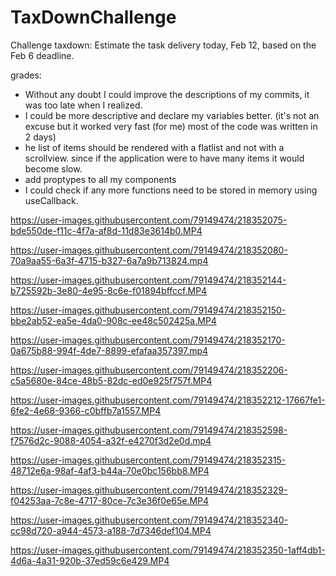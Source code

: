 # TaxDownChallenge

Challenge taxdown:
Estimate the task delivery today, Feb 12, based on the Feb 6 deadline.

grades:
- Without any doubt I could improve the descriptions of my commits, it was too late when I realized.
- I could be more descriptive and declare my variables better. (it's not an excuse but it worked very fast (for me) most of the code was written in 2 days)
- he list of items should be rendered with a flatlist and not with a scrollview. since if the application were to have many items it would become slow.
- add proptypes to all my components
- I could check if any more functions need to be stored in memory using useCallback.

https://user-images.githubusercontent.com/79149474/218352075-bde550de-f11c-4f7a-af8d-11d83e3614b0.MP4

https://user-images.githubusercontent.com/79149474/218352080-70a9aa55-6a3f-4715-b327-6a7a9b713824.mp4

https://user-images.githubusercontent.com/79149474/218352144-b725592b-3e80-4e95-8c6e-f01894bffccf.MP4

https://user-images.githubusercontent.com/79149474/218352150-bbe2ab52-ea5e-4da0-908c-ee48c502425a.MP4

https://user-images.githubusercontent.com/79149474/218352170-0a675b88-994f-4de7-8899-efafaa357397.mp4

https://user-images.githubusercontent.com/79149474/218352206-c5a5680e-84ce-48b5-82dc-ed0e925f757f.MP4

https://user-images.githubusercontent.com/79149474/218352212-17667fe1-6fe2-4e68-9366-c0bffb7a1557.MP4

https://user-images.githubusercontent.com/79149474/218352598-f7576d2c-9088-4054-a32f-e4270f3d2e0d.mp4

https://user-images.githubusercontent.com/79149474/218352315-48712e6a-98af-4af3-b44a-70e0bc156bb8.MP4

https://user-images.githubusercontent.com/79149474/218352329-f04253aa-7c8e-4717-80ce-7c3e36f0e65e.MP4

https://user-images.githubusercontent.com/79149474/218352340-cc98d720-a944-4573-a188-7d7346def104.MP4

https://user-images.githubusercontent.com/79149474/218352350-1aff4db1-4d6a-4a31-920b-37ed59c6e429.MP4




